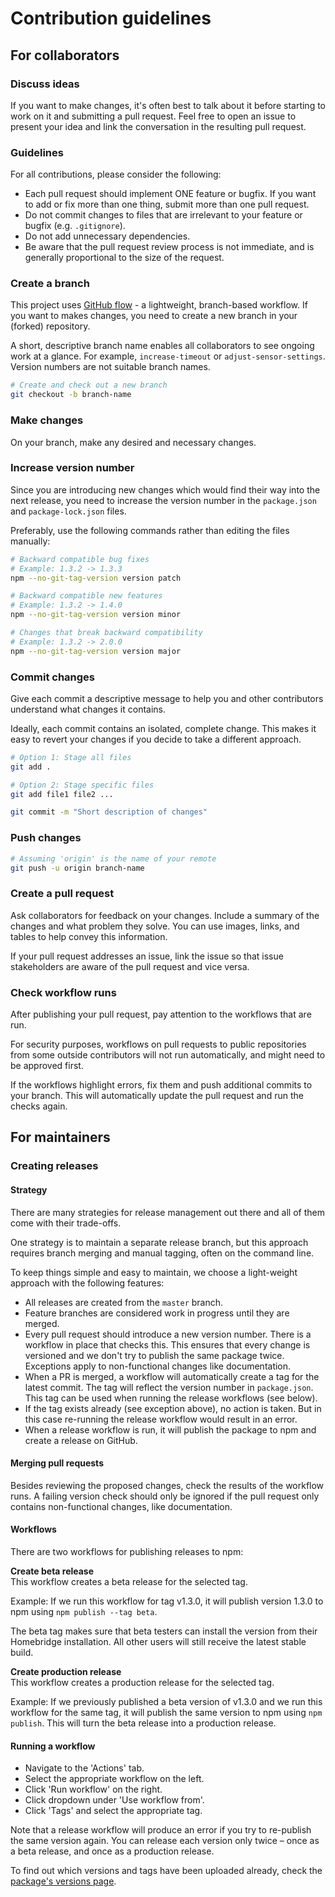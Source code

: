 # Contribution guidelines

## For collaborators

### Discuss ideas

If you want to make changes, it's often best to talk about it before starting to work on it and submitting a pull request. Feel free to open an issue to present your idea and link the conversation in the resulting pull request.

### Guidelines

For all contributions, please consider the following:

- Each pull request should implement ONE feature or bugfix. If you want to add or fix more than one thing, submit more than one pull request.
- Do not commit changes to files that are irrelevant to your feature or bugfix (e.g. `.gitignore`).
- Do not add unnecessary dependencies.
- Be aware that the pull request review process is not immediate, and is generally proportional to the size of the request.

### Create a branch

This project uses [GitHub flow](https://docs.github.com/en/get-started/quickstart/github-flow) - a lightweight, branch-based workflow. If you want to makes changes, you need to create a new branch in your (forked) repository.

A short, descriptive branch name enables all collaborators to see ongoing work at a glance. For example, `increase-timeout` or `adjust-sensor-settings`. Version numbers are not suitable branch names.

```bash
# Create and check out a new branch
git checkout -b branch-name
```

### Make changes
On your branch, make any desired and necessary changes.

### Increase version number
Since you are introducing new changes which would find their way into the next release, you need to increase the version number in the `package.json` and `package-lock.json` files.

Preferably, use the following commands rather than editing the files manually:

```bash
# Backward compatible bug fixes
# Example: 1.3.2 -> 1.3.3
npm --no-git-tag-version version patch

# Backward compatible new features
# Example: 1.3.2 -> 1.4.0
npm --no-git-tag-version version minor

# Changes that break backward compatibility
# Example: 1.3.2 -> 2.0.0
npm --no-git-tag-version version major
```

### Commit changes
Give each commit a descriptive message to help you and other contributors understand what changes it contains.

Ideally, each commit contains an isolated, complete change. This makes it easy to revert your changes if you decide to take a different approach.

```bash
# Option 1: Stage all files
git add .

# Option 2: Stage specific files
git add file1 file2 ...

git commit -m "Short description of changes"
```

### Push changes

```bash
# Assuming 'origin' is the name of your remote
git push -u origin branch-name
```

### Create a pull request
Ask collaborators for feedback on your changes. Include a summary of the changes and what problem they solve. You can use images, links, and tables to help convey this information.

If your pull request addresses an issue, link the issue so that issue stakeholders are aware of the pull request and vice versa.

### Check workflow runs
After publishing your pull request, pay attention to the workflows that are run.

For security purposes, workflows on pull requests to public repositories from some outside contributors will not run automatically, and might need to be approved first.

If the workflows highlight errors, fix them and push additional commits to your branch. This will automatically update the pull request and run the checks again.

## For maintainers

### Creating releases

#### Strategy
There are many strategies for release management out there and all of them come with their trade-offs.

One strategy is to maintain a separate release branch, but this approach requires branch merging and manual tagging, often on the command line.

To keep things simple and easy to maintain, we choose a light-weight approach with the following features:

- All releases are created from the `master` branch.
- Feature branches are considered work in progress until they are merged.
- Every pull request should introduce a new version number. There is a workflow in place that checks this. This ensures that every change is versioned and we don't try to publish the same package twice. Exceptions apply to non-functional changes like documentation.
- When a PR is merged, a workflow will automatically create a tag for the latest commit. The tag will reflect the version number in `package.json`. This tag can be used when running the release workflows (see below).
- If the tag exists already (see exception above), no action is taken. But in this case re-running the release workflow would result in an error.
- When a release workflow is run, it will publish the package to npm and create a release on GitHub.

#### Merging pull requests
Besides reviewing the proposed changes, check the results of the workflow runs. A failing version check should only be ignored if the pull request only contains non-functional changes, like documentation.

#### Workflows

There are two workflows for publishing releases to npm:

**Create beta release**  
This workflow creates a beta release for the selected tag.

Example: If we run this workflow for tag v1.3.0, it will publish version 1.3.0 to npm using `npm publish --tag beta`.

The beta tag makes sure that beta testers can install the version from their Homebridge installation. All other users will still receive the latest stable build.

**Create production release**  
This workflow creates a production release for the selected tag.

Example: If we previously published a beta version of v1.3.0 and we run this workflow for the same tag, it will publish the same version to npm using `npm publish`. This will turn the beta release into a production release.

#### Running a workflow
- Navigate to the 'Actions' tab.
- Select the appropriate workflow on the left.
- Click 'Run workflow' on the right.
- Click dropdown under 'Use workflow from'.
- Click 'Tags' and select the appropriate tag.

Note that a release workflow will produce an error if you try to re-publish the same version again. You can release each version only twice – once as a beta release, and once as a production release.

To find out which versions and tags have been uploaded already, check the [package's versions page](https://www.npmjs.com/package/homebridge-panasonic-ac-platform?activeTab=versions).
